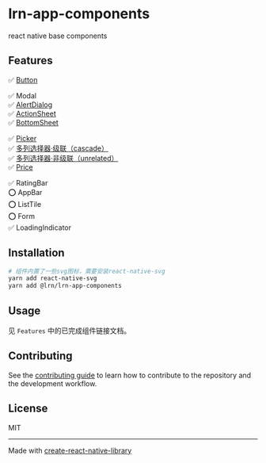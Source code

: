 # lrn-app-components

react native base components

## Features
✅ [Button](docs/Button.md)  

✅ Modal   
✅ [AlertDialog](docs/AlertDialog.md)    
✅ [ActionSheet](docs/ActionSheet.md)  
✅ [BottomSheet](docs/BottomSheet.md)    

✅ [Picker](docs/ScrollPicker.md)   
✅ [多列选择器·级联（cascade）](docs/CascadeColumnPicker.md)   
✅ [多列选择器·非级联（unrelated）](docs/ColumnPicker.md)  
✅ [Price](docs/Price.md)    

✅ RatingBar  
⭕️ AppBar    
⭕️ ListTile    
⭕️ Form  
✅ LoadingIndicator  

## Installation

```sh
# 组件内置了一些svg图标，需要安装react-native-svg
yarn add react-native-svg
yarn add @lrn/lrn-app-components
```

## Usage
见 `Features` 中的已完成组件链接文档。

## Contributing

See the [contributing guide](CONTRIBUTING.md) to learn how to contribute to the repository and the development workflow.

## License

MIT

---

Made with [create-react-native-library](https://github.com/callstack/react-native-builder-bob)
